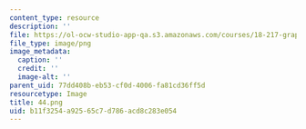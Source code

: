 ```yaml
---
content_type: resource
description: ''
file: https://ol-ocw-studio-app-qa.s3.amazonaws.com/courses/18-217-graph-theory-and-additive-combinatorics-fall-2019/b11f3254a92565c7d786acd8c283e054_44.png
file_type: image/png
image_metadata:
  caption: ''
  credit: ''
  image-alt: ''
parent_uid: 77dd408b-eb53-cf0d-4006-fa81cd36ff5d
resourcetype: Image
title: 44.png
uid: b11f3254-a925-65c7-d786-acd8c283e054
---
```

